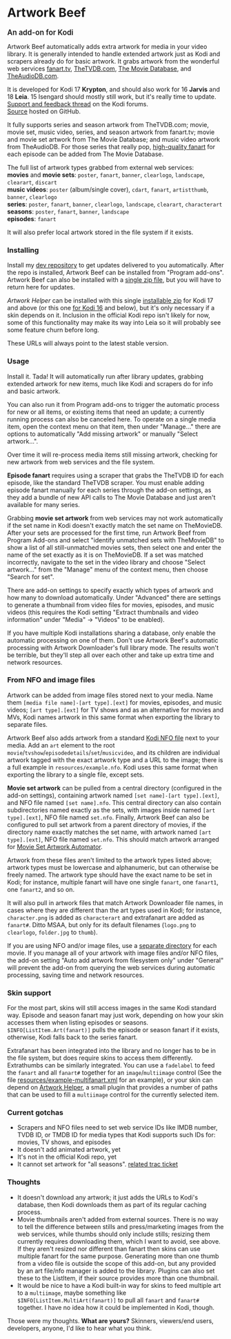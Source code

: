 # Artwork Beef
<span style="font-size: 1.2em; font-weight: 600">An add-on for Kodi</span>

Artwork Beef automatically adds extra artwork for media in your video library. It is generally intended to
handle extended artwork just as Kodi and scrapers already do for basic artwork. It grabs artwork from the wonderful web
services [fanart.tv], [TheTVDB.com], [The Movie Database], and [TheAudioDB.com].

[fanart.tv]: https://fanart.tv/
[TheTVDB.com]: http://thetvdb.com/
[The Movie Database]: https://www.themoviedb.org/
[TheAudioDB.com]: http://www.theaudiodb.com/

It is developed for Kodi 17 **Krypton**, and should also work for 16 **Jarvis** and 18 **Leia**.
15 Isengard should mostly still work, but it's really time to update.  
[Support and feedback thread](https://forum.kodi.tv/showthread.php?tid=258886) on the Kodi forums.  
[Source](https://github.com/rmrector/script.artwork.beef) hosted on GitHub.

It fully supports series and season artwork from TheTVDB.com; movie, movie set, music video, series,
and season artwork from fanart.tv; movie and movie set artwork from The Movie Database;
and music video artwork from TheAudioDB.
For those series that really pop, [high-quality fanart] for each episode can be
added from The Movie Database.

[high-quality fanart]: https://forum.kodi.tv/showthread.php?tid=236248

The full list of artwork types grabbed from external web services:  
**movies** and **movie sets**: `poster`, `fanart`, `banner`, `clearlogo`, `landscape`, `clearart`, `discart`  
**music videos**: `poster` (album/single cover), `cdart`, `fanart`, `artistthumb`, `banner`, `clearlogo`  
**series**: `poster`, `fanart`, `banner`, `clearlogo`, `landscape`, `clearart`, `characterart`  
**seasons**: `poster`, `fanart`, `banner`, `landscape`  
**episodes**: `fanart`  

It will also prefer local artwork stored in the file system if it exists.

### Installing

Install my [dev repository] to get updates delivered to you automatically. After the repo is
installed, Artwork Beef can be installed from "Program add-ons". Artwork Beef can also
be installed with a [single zip file], but you will have to return here for updates.

_Artwork Helper_ can be installed with this single [installable zip] for Kodi 17 and above
(or this one [for Kodi 16] and below), but it's only necessary if a skin depends on it.
Inclusion in the official Kodi repo isn't likely for now, some of this functionality may make
its way into Leia so it will probably see some feature churn before long.

These URLs will always point to the latest stable version.

[dev repository]: https://github.com/rmrector/repository.rector.stuff/raw/master/latest/repository.rector.stuff-latest.zip
[single zip file]: https://github.com/rmrector/repository.rector.stuff/raw/master/latest/script.artwork.beef-latest.zip
[installable zip]: https://github.com/rmrector/repository.rector.stuff/raw/master/latest/script.artwork.helper-latest.zip
[for Kodi 16]: https://github.com/rmrector/repository.rector.stuff/raw/master/latest/script.artwork.helper-jarvis-latest.zip

### Usage

Install it. Tada! It will automatically run after library updates, grabbing extended
artwork for new items, much like Kodi and scrapers do for info and basic artwork.

You can also run it from Program add-ons to trigger the automatic process for new or all items, or existing
items that need an update; a currently running process can also be canceled here. To operate on a single
media item, open the context menu on that item, then under "Manage..." there are options
to automatically "Add missing artwork" or manually "Select artwork...".

Over time it will re-process media items still missing artwork, checking for new artwork from
web services and the file system.

**Episode fanart** requires using a scraper that grabs the TheTVDB ID for each episode, like the standard TheTVDB scraper.
You must enable adding episode fanart manually for each series through the add-on settings, as they add a bundle of new
API calls to The Movie Database and just aren't available for many series.

Grabbing **movie set artwork** from web services may not work automatically if the set name in
Kodi doesn't exactly match the set name on TheMovieDB. After your sets are processed for the
first time, run Artwork Beef from Program Add-ons and select "identify unmatched sets with TheMovieDB"
to show a list of all still-unmatched movies sets, then select one and enter the name of the set
exactly as it is on TheMovieDB. If a set was matched incorrectly, navigate to the set in the video
library and choose "Select artwork..." from the "Manage" menu of the context menu, then choose "Search for set".

There are add-on settings to specify exactly which types of artwork and how many to download automatically.
Under "Advanced" there are settings to generate a thumbnail from video files for movies, episodes, and music videos
(this requires the Kodi setting "Extract thumbnails and video information" under "Media" -> "Videos" to be enabled).

If you have multiple Kodi installations sharing a database, only enable the automatic
processing on one of them. Don't use Artwork Beef's automatic processing with Artwork Downloader's
full library mode. The results won't be terrible, but they'll step all over each
other and take up extra time and network resources.

### From NFO and image files

Artwork can be added from image files stored next to your media. Name them `[media file name]-[art type].[ext]` for
movies, episodes, and music videos; `[art type].[ext]` for TV shows and as an alternative for movies and MVs,
Kodi names artwork in this same format when exporting the library to separate files.

Artwork Beef also adds artwork from a standard [Kodi NFO file] next to your media. Add an `art` element to the root
`movie`/`tvshow`/`episodedetails`/`set`/`musicvideo`, and its children are individual
artwork tagged with the exact artwork type and a URL to the image; there is a full example in
`resources/example.nfo`. Kodi uses this same format when exporting the library
to a single file, except sets.

**Movie set artwork** can be pulled from a central directory (configured in the add-on settings),
containing artwork named `[set name]-[art type].[ext]`, and NFO file named `[set name].nfo`.
This central directory can also contain subdirectories named exactly as the sets, with images inside
named `[art type].[ext]`, NFO file named `set.nfo`. Finally, Artwork Beef can also
be configured to pull set artwork from a parent directory of movies, if the directory name exactly matches
the set name, with artwork named `[art type].[ext]`, NFO file named `set.nfo`. This should match artwork
arranged for [Movie Set Artwork Automator].

Artwork from these files aren't limited to the artwork types listed above; artwork types must be
lowercase and alphanumeric, but can otherwise be freely named. The artwork type should have the exact
name to be set in Kodi; for instance, multiple fanart will have one single `fanart`,
one `fanart1`, one `fanart2`, and so on.

It will also pull in artwork files that match Artwork Downloader file names, in cases where they
are different than the art types used in Kodi; for instance, `character.png` is added as
`characterart` and extrafanart are added as `fanart#`. Ditto MSAA, but only for its default
filenames (`logo.png` to `clearlogo`, `folder.jpg` to `thumb`).

If you are using NFO and/or image files, use a [separate directory] for each movie.
If you manage all of your artwork with image files and/or NFO files, the add-on setting
"Auto add artwork from filesystem only" under "General" will prevent the add-on from
querying the web services during automatic processing, saving time and network resources.

[Kodi NFO file]: http://kodi.wiki/view/NFO_files
[Movie Set Artwork Automator]: https://forum.kodi.tv/showthread.php?tid=153502
[separate directory]: http://kodi.wiki/view/Movies_(Video_Library)

### Skin support

For the most part, skins will still access images in the same Kodi standard way.
Episode and season fanart may just work, depending on how your skin accesses them when listing
episodes or seasons. `$INFO[ListItem.Art(fanart)]` pulls the episode or season fanart if it exists,
otherwise, Kodi falls back to the series fanart.

Extrafanart has been integrated into the library and no longer has to be in the file system,
but does require skins to access them differently. Extrathumbs can be similarly integrated.
You can use a `fadelabel` to feed the `fanart` and all `fanart#` together for an `image`/`multiimage` control
(See the file [resources/example-multifanart.xml] for an example), or your skin can depend on [Artwork Helper],
a small plugin that provides a number of paths that can be used to fill a `multiimage` control for the
currently selected item.

[Artwork Helper]: https://github.com/rmrector/script.artwork.helper
[resources/example-multifanart.xml]: resources/example-multifanart.xml

### Current gotchas

- Scrapers and NFO files need to set web service IDs like IMDB number, TVDB ID, or TMDB ID
  for media types that Kodi supports such IDs for: movies, TV shows, and episodes
- It doesn't add animated artwork, yet
- It's not in the official Kodi repo, yet
- It cannot set artwork for "all seasons". [related trac ticket](https://trac.kodi.tv/ticket/16139)

### Thoughts

- It doesn't download any artwork; it just adds the URLs to Kodi's database, then Kodi
  downloads them as part of its regular caching process.
- Movie thumbnails aren't added from external sources. There is no way to tell the difference between stills
  and press/marketing images from the web services, while thumbs should only include stills; resizing
  them currently requires downloading them, which I want to avoid, see above. If they aren't resized nor
  different than fanart then skins can use multiple fanart for the same purpose. Generating more than one thumb from
  a video file is outside the scope of this add-on, but any provided by an art file/nfo manager is added to the library.
  Plugins can also set these to the ListItem, if their source provides more than one thumbnail.
- It would be nice to have a Kodi built-in way for skins to feed multiple art to a `multiimage`,
  maybe something like `$INFO[ListItem.MultiArt(fanart)]` to pull all `fanart` and `fanart#` together.
  I have no idea how it could be implemented in Kodi, though.

Those were my thoughts. **What are yours?** Skinners, viewers/end users, developers, anyone, I'd like
to hear what you think.
